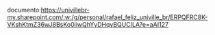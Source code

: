 documento:https://univillebr-my.sharepoint.com/:w:/g/personal/rafael_feliz_univille_br/ERPQFRC8K-VKshKtmZ36wJ8BsKo0iiwQhYyDHqyBQUCILA?e=aAI127
